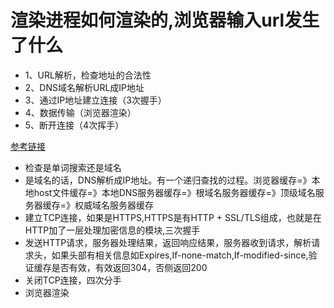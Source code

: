# 渲染进程如何渲染的,浏览器输入url发生了什么
- 1、URL解析，检查地址的合法性
- 2、DNS域名解析URL成IP地址
- 3、通过IP地址建立连接（3次握手）
- 4、数据传输（浏览器渲染）
- 5、断开连接（4次挥手）

 [参考链接](https://mp.weixin.qq.com/s/DLq_GIkdnuOayThfi3jI0A)

 - 检查是单词搜索还是域名
 - 是域名的话，DNS解析成IP地址。有一个递归查找的过程。浏览器缓存=》本地host文件缓存=》本地DNS服务器缓存=》根域名服务器缓存=》顶级域名服务器缓存=》权威域名服务器缓存
 - 建立TCP连接，如果是HTTPS,HTTPS是有HTTP + SSL/TLS组成，也就是在HTTP加了一层处理加密信息的模块,三次握手
 - 发送HTTP请求，服务器处理结果，返回响应结果，服务器收到请求，解析请求头，如果头部有相关信息如Expires,If-none-match,If-modified-since,验证缓存是否有效，有效返回304，否侧返回200
 - 关闭TCP连接，四次分手
 - 浏览器渲染